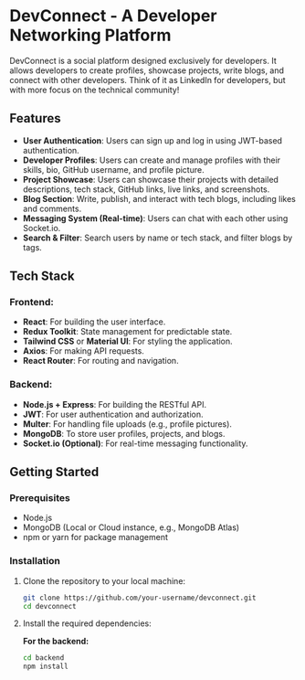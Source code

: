# DevConnect - A Developer Networking Platform

DevConnect is a social platform designed exclusively for developers. It allows developers to create profiles, showcase projects, write blogs, and connect with other developers. Think of it as LinkedIn for developers, but with more focus on the technical community!

## Features

- **User Authentication**: Users can sign up and log in using JWT-based authentication.
- **Developer Profiles**: Users can create and manage profiles with their skills, bio, GitHub username, and profile picture.
- **Project Showcase**: Users can showcase their projects with detailed descriptions, tech stack, GitHub links, live links, and screenshots.
- **Blog Section**: Write, publish, and interact with tech blogs, including likes and comments.
- **Messaging System (Real-time)**: Users can chat with each other using Socket.io.
- **Search & Filter**: Search users by name or tech stack, and filter blogs by tags.

## Tech Stack

### Frontend:
- **React**: For building the user interface.
- **Redux Toolkit**: State management for predictable state.
- **Tailwind CSS** or **Material UI**: For styling the application.
- **Axios**: For making API requests.
- **React Router**: For routing and navigation.

### Backend:
- **Node.js + Express**: For building the RESTful API.
- **JWT**: For user authentication and authorization.
- **Multer**: For handling file uploads (e.g., profile pictures).
- **MongoDB**: To store user profiles, projects, and blogs.
- **Socket.io (Optional)**: For real-time messaging functionality.

## Getting Started

### Prerequisites
- Node.js
- MongoDB (Local or Cloud instance, e.g., MongoDB Atlas)
- npm or yarn for package management

### Installation

1. Clone the repository to your local machine:

    ```bash
    git clone https://github.com/your-username/devconnect.git
    cd devconnect
    ```

2. Install the required dependencies:

   **For the backend:**
   ```bash
   cd backend
   npm install
